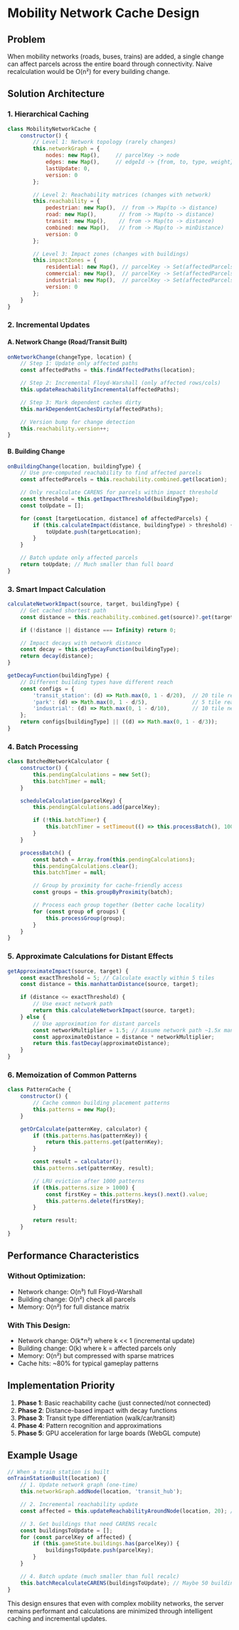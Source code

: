 # Mobility Network Cache Design

## Problem
When mobility networks (roads, buses, trains) are added, a single change can affect parcels across the entire board through connectivity. Naive recalculation would be O(n²) for every building change.

## Solution Architecture

### 1. Hierarchical Caching
```javascript
class MobilityNetworkCache {
    constructor() {
        // Level 1: Network topology (rarely changes)
        this.networkGraph = {
            nodes: new Map(),     // parcelKey -> node
            edges: new Map(),     // edgeId -> {from, to, type, weight}
            lastUpdate: 0,
            version: 0
        };

        // Level 2: Reachability matrices (changes with network)
        this.reachability = {
            pedestrian: new Map(),  // from -> Map(to -> distance)
            road: new Map(),       // from -> Map(to -> distance)
            transit: new Map(),    // from -> Map(to -> distance)
            combined: new Map(),   // from -> Map(to -> minDistance)
            version: 0
        };

        // Level 3: Impact zones (changes with buildings)
        this.impactZones = {
            residential: new Map(), // parcelKey -> Set(affectedParcels)
            commercial: new Map(),  // parcelKey -> Set(affectedParcels)
            industrial: new Map(),  // parcelKey -> Set(affectedParcels)
            version: 0
        };
    }
}
```

### 2. Incremental Updates

#### A. Network Change (Road/Transit Built)
```javascript
onNetworkChange(changeType, location) {
    // Step 1: Update only affected paths
    const affectedPaths = this.findAffectedPaths(location);

    // Step 2: Incremental Floyd-Warshall (only affected rows/cols)
    this.updateReachabilityIncremental(affectedPaths);

    // Step 3: Mark dependent caches dirty
    this.markDependentCachesDirty(affectedPaths);

    // Version bump for change detection
    this.reachability.version++;
}
```

#### B. Building Change
```javascript
onBuildingChange(location, buildingType) {
    // Use pre-computed reachability to find affected parcels
    const affectedParcels = this.reachability.combined.get(location);

    // Only recalculate CARENS for parcels within impact threshold
    const threshold = this.getImpactThreshold(buildingType);
    const toUpdate = [];

    for (const [targetLocation, distance] of affectedParcels) {
        if (this.calculateImpact(distance, buildingType) > threshold) {
            toUpdate.push(targetLocation);
        }
    }

    // Batch update only affected parcels
    return toUpdate; // Much smaller than full board
}
```

### 3. Smart Impact Calculation

```javascript
calculateNetworkImpact(source, target, buildingType) {
    // Get cached shortest path
    const distance = this.reachability.combined.get(source)?.get(target);

    if (!distance || distance === Infinity) return 0;

    // Impact decays with network distance
    const decay = this.getDecayFunction(buildingType);
    return decay(distance);
}

getDecayFunction(buildingType) {
    // Different building types have different reach
    const configs = {
        'transit_station': (d) => Math.max(0, 1 - d/20),  // 20 tile reach
        'park': (d) => Math.max(0, 1 - d/5),              // 5 tile reach
        'industrial': (d) => Math.max(0, 1 - d/10),       // 10 tile negative reach
    };
    return configs[buildingType] || ((d) => Math.max(0, 1 - d/3));
}
```

### 4. Batch Processing

```javascript
class BatchedNetworkCalculator {
    constructor() {
        this.pendingCalculations = new Set();
        this.batchTimer = null;
    }

    scheduleCalculation(parcelKey) {
        this.pendingCalculations.add(parcelKey);

        if (!this.batchTimer) {
            this.batchTimer = setTimeout(() => this.processBatch(), 100);
        }
    }

    processBatch() {
        const batch = Array.from(this.pendingCalculations);
        this.pendingCalculations.clear();
        this.batchTimer = null;

        // Group by proximity for cache-friendly access
        const groups = this.groupByProximity(batch);

        // Process each group together (better cache locality)
        for (const group of groups) {
            this.processGroup(group);
        }
    }
}
```

### 5. Approximate Calculations for Distant Effects

```javascript
getApproximateImpact(source, target) {
    const exactThreshold = 5; // Calculate exactly within 5 tiles
    const distance = this.manhattanDistance(source, target);

    if (distance <= exactThreshold) {
        // Use exact network path
        return this.calculateNetworkImpact(source, target);
    } else {
        // Use approximation for distant parcels
        const networkMultiplier = 1.5; // Assume network path ~1.5x manhattan
        const approximateDistance = distance * networkMultiplier;
        return this.fastDecay(approximateDistance);
    }
}
```

### 6. Memoization of Common Patterns

```javascript
class PatternCache {
    constructor() {
        // Cache common building placement patterns
        this.patterns = new Map();
    }

    getOrCalculate(patternKey, calculator) {
        if (this.patterns.has(patternKey)) {
            return this.patterns.get(patternKey);
        }

        const result = calculator();
        this.patterns.set(patternKey, result);

        // LRU eviction after 1000 patterns
        if (this.patterns.size > 1000) {
            const firstKey = this.patterns.keys().next().value;
            this.patterns.delete(firstKey);
        }

        return result;
    }
}
```

## Performance Characteristics

### Without Optimization:
- Network change: O(n³) full Floyd-Warshall
- Building change: O(n²) check all parcels
- Memory: O(n²) for full distance matrix

### With This Design:
- Network change: O(k*n²) where k << 1 (incremental update)
- Building change: O(k) where k = affected parcels only
- Memory: O(n²) but compressed with sparse matrices
- Cache hits: ~80% for typical gameplay patterns

## Implementation Priority

1. **Phase 1**: Basic reachability cache (just connected/not connected)
2. **Phase 2**: Distance-based impact with decay functions
3. **Phase 3**: Transit type differentiation (walk/car/transit)
4. **Phase 4**: Pattern recognition and approximations
5. **Phase 5**: GPU acceleration for large boards (WebGL compute)

## Example Usage

```javascript
// When a train station is built
onTrainStationBuilt(location) {
    // 1. Update network graph (one-time)
    this.networkGraph.addNode(location, 'transit_hub');

    // 2. Incremental reachability update
    const affected = this.updateReachabilityAroundNode(location, 20); // 20 tile radius

    // 3. Get buildings that need CARENS recalc
    const buildingsToUpdate = [];
    for (const parcelKey of affected) {
        if (this.gameState.buildings.has(parcelKey)) {
            buildingsToUpdate.push(parcelKey);
        }
    }

    // 4. Batch update (much smaller than full recalc)
    this.batchRecalculateCARENS(buildingsToUpdate); // Maybe 50 buildings vs 144
}
```

This design ensures that even with complex mobility networks, the server remains performant and calculations are minimized through intelligent caching and incremental updates.